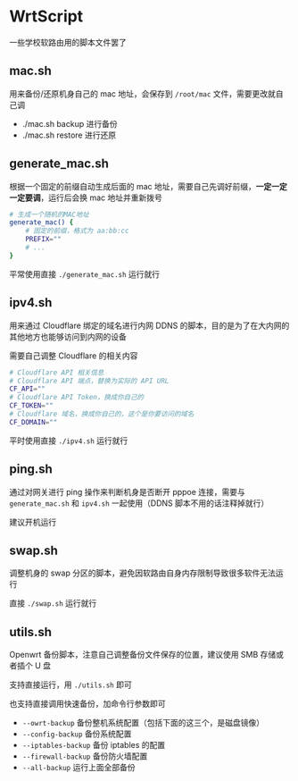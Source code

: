# WrtScript

一些学校软路由用的脚本文件罢了

## mac.sh

用来备份/还原机身自己的 mac 地址，会保存到 `/root/mac` 文件，需要更改就自己调

- ./mac.sh backup 进行备份
- ./mac.sh restore 进行还原

## generate_mac.sh

根据一个固定的前缀自动生成后面的 mac 地址，需要自己先调好前缀，**一定一定一定要调**，运行后会换 mac 地址并重新拨号

```bash
# 生成一个随机的MAC地址
generate_mac() {
    # 固定的前缀，格式为 aa:bb:cc
    PREFIX=""
    # ...
}
```

平常使用直接 `./generate_mac.sh` 运行就行

## ipv4.sh

用来通过 Cloudflare 绑定的域名进行内网 DDNS 的脚本，目的是为了在大内网的其他地方也能够访问到内网的设备

需要自己调整 Cloudflare 的相关内容

```bash
# Cloudflare API 相关信息
# Cloudflare API 端点，替换为实际的 API URL
CF_API=""
# Cloudflare API Token，换成你自己的
CF_TOKEN=""
# Cloudflare 域名，换成你自己的，这个是你要访问的域名
CF_DOMAIN=""
```

平时使用直接 `./ipv4.sh` 运行就行

## ping.sh

通过对网关进行 ping 操作来判断机身是否断开 pppoe 连接，需要与 `generate_mac.sh` 和 `ipv4.sh` 一起使用（DDNS 脚本不用的话注释掉就行）

建议开机运行

## swap.sh

调整机身的 swap 分区的脚本，避免因软路由自身内存限制导致很多软件无法运行

直接 `./swap.sh` 运行就行

## utils.sh

Openwrt 备份脚本，注意自己调整备份文件保存的位置，建议使用 SMB 存储或者插个 U 盘

支持直接运行，用 `./utils.sh` 即可

也支持直接调用快速备份，加命令行参数即可

- `--owrt-backup` 备份整机系统配置（包括下面的这三个，是磁盘镜像）
- `--config-backup` 备份系统配置
- `--iptables-backup` 备份 iptables 的配置
- `--firewall-backup` 备份防火墙配置
- `--all-backup` 运行上面全部备份
